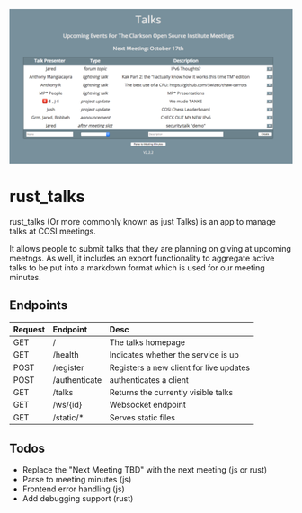 ![](talks-preview.png)

# rust_talks

rust_talks (Or more commonly known as just Talks) is an app to manage talks at COSI meetings.

It allows people to submit talks that they are planning on giving at upcoming meetngs. As well, it includes an export functionality to aggregate active talks to be put into a markdown format which is used for our meeting minutes.

## Endpoints

| Request | Endpoint           | Desc                                    |
| :------ | :----------------- | :-------------------------------------- |
| GET     | /                  | The talks homepage                      |
| GET     | /health            | Indicates whether the service is up     |
| POST    | /register          | Registers a new client for live updates |
| POST    | /authenticate      | authenticates a client                  |
| GET     | /talks             | Returns the currently visible talks     |
| GET     | /ws/{id}           | Websocket endpoint                      |
| GET     | /static/*          | Serves static files                     |

## Todos

* Replace the "Next Meeting TBD" with the next meeting (js or rust)
* Parse to meeting minutes (js)
* Frontend error handling (js)
* Add debugging support (rust)
